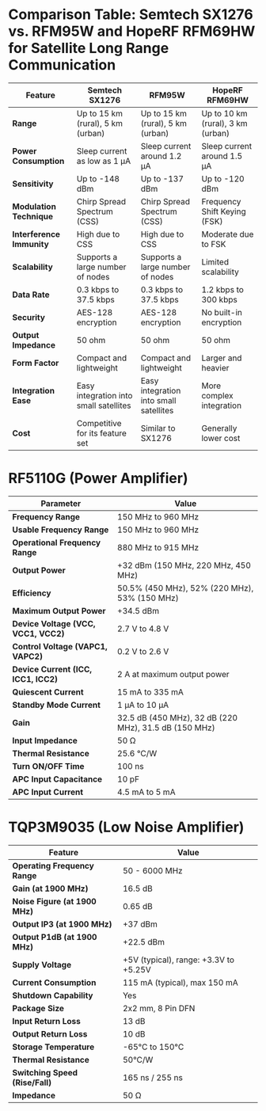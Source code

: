 # Comparison Table: Semtech SX1276 vs. RFM95W and HopeRF RFM69HW for Satellite Long Range Communication

| Feature                         | Semtech SX1276                               | RFM95W                                       | HopeRF RFM69HW                              |
|---------------------------------|---------------------------------------------|---------------------------------------------|---------------------------------------------|
| **Range**                       | Up to 15 km (rural), 5 km (urban)            | Up to 15 km (rural), 5 km (urban)            | Up to 10 km (rural), 3 km (urban)           |
| **Power Consumption**           | Sleep current as low as 1 µA                 | Sleep current around 1.2 µA                  | Sleep current around 1.5 µA                 |
| **Sensitivity**                 | Up to -148 dBm                               | Up to -137 dBm                               | Up to -120 dBm                              |
| **Modulation Technique**        | Chirp Spread Spectrum (CSS)                  | Chirp Spread Spectrum (CSS)                  | Frequency Shift Keying (FSK)                |
| **Interference Immunity**       | High due to CSS                              | High due to CSS                              | Moderate due to FSK                         |
| **Scalability**                 | Supports a large number of nodes             | Supports a large number of nodes             | Limited scalability                         |
| **Data Rate**                   | 0.3 kbps to 37.5 kbps                        | 0.3 kbps to 37.5 kbps                        | 1.2 kbps to 300 kbps                        |
| **Security**                    | AES-128 encryption                           | AES-128 encryption                           | No built-in encryption                      |
| **Output Impedance**            | 50 ohm                                       | 50 ohm                                       | 50 ohm                                      |
| **Form Factor**                 | Compact and lightweight                      | Compact and lightweight                      | Larger and heavier                          |
| **Integration Ease**            | Easy integration into small satellites       | Easy integration into small satellites       | More complex integration                    |
| **Cost**                        | Competitive for its feature set              | Similar to SX1276                            | Generally lower cost                        |


# RF5110G  (Power Amplifier)
| **Parameter**                      | **Value**                      |
|------------------------------------|--------------------------------|
| **Frequency Range**                | 150 MHz to 960 MHz             |
| **Usable Frequency Range**         | 150 MHz to 960 MHz             |
| **Operational Frequency Range**    | 880 MHz to 915 MHz             |
| **Output Power**                   | +32 dBm (150 MHz, 220 MHz, 450 MHz) |
| **Efficiency**                     | 50.5% (450 MHz), 52% (220 MHz), 53% (150 MHz) |
| **Maximum Output Power**           | +34.5 dBm                      |
| **Device Voltage (VCC, VCC1, VCC2)**| 2.7 V to 4.8 V                 |
| **Control Voltage (VAPC1, VAPC2)** | 0.2 V to 2.6 V                 |
| **Device Current (ICC, ICC1, ICC2)**| 2 A at maximum output power    |
| **Quiescent Current**              | 15 mA to 335 mA                |
| **Standby Mode Current**           | 1 µA to 10 µA                  |
| **Gain**                           | 32.5 dB (450 MHz), 32 dB (220 MHz), 31.5 dB (150 MHz) |
| **Input Impedance**                | 50 Ω                           |
| **Thermal Resistance**             | 25.6 °C/W                      |
| **Turn ON/OFF Time**               | 100 ns                         |
| **APC Input Capacitance**          | 10 pF                          |
| **APC Input Current**              | 4.5 mA to 5 mA                 |


# TQP3M9035 (Low Noise Amplifier) 
| Feature                    | Value                              |
|----------------------------|------------------------------------|
| **Operating Frequency Range**  | 50 - 6000 MHz                      |
| **Gain (at 1900 MHz)**         | 16.5 dB                            |
| **Noise Figure (at 1900 MHz)** | 0.65 dB                            |
| **Output IP3 (at 1900 MHz)**   | +37 dBm                            |
| **Output P1dB (at 1900 MHz)**  | +22.5 dBm                          |
| **Supply Voltage**             | +5V (typical), range: +3.3V to +5.25V |
| **Current Consumption**        | 115 mA (typical), max 150 mA       |
| **Shutdown Capability**        | Yes                                |
| **Package Size**              | 2x2 mm, 8 Pin DFN                  |
| **Input Return Loss**          | 13 dB                              |
| **Output Return Loss**        | 10 dB                              |
| **Storage Temperature**        | -65°C to 150°C                     |
| **Thermal Resistance**       | 50°C/W                             |
| **Switching Speed (Rise/Fall)**| 165 ns / 255 ns                    |
| **Impedance**                | 50 Ω                               |

